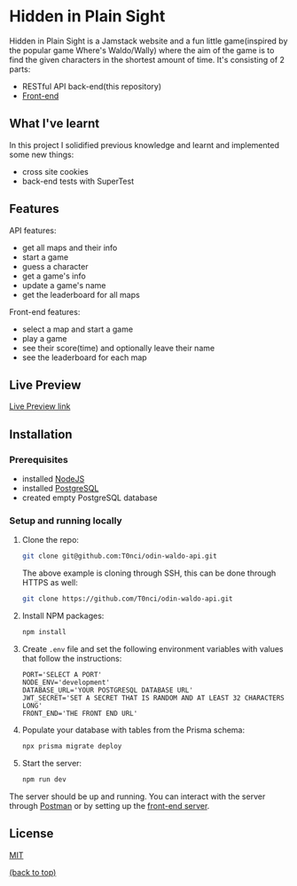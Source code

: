 # Hidden in Plain Sight

Hidden in Plain Sight is a Jamstack website and a fun little game(inspired by the popular game Where's Waldo/Wally) where the aim of the game is to find the given characters in the shortest amount of time. It's consisting of 2 parts:

- RESTful API back-end(this repository)
- [Front-end](https://github.com/T0nci/odin-waldo-frontend)

## What I've learnt

In this project I solidified previous knowledge and learnt and implemented some new things:

- cross site cookies
- back-end tests with SuperTest

## Features

API features:

- get all maps and their info
- start a game
- guess a character
- get a game's info
- update a game's name
- get the leaderboard for all maps

Front-end features:

- select a map and start a game
- play a game
- see their score(time) and optionally leave their name
- see the leaderboard for each map

## Live Preview

[Live Preview link](https://odin-waldo-frontend.vercel.app)

## Installation

### Prerequisites

- installed [NodeJS](https://nodejs.org/en)
- installed [PostgreSQL](https://www.postgresql.org/download/)
- created empty PostgreSQL database

### Setup and running locally

1. Clone the repo:
   ```bash
   git clone git@github.com:T0nci/odin-waldo-api.git
   ```
   The above example is cloning through SSH, this can be done through HTTPS as well:
   ```bash
   git clone https://github.com/T0nci/odin-waldo-api.git
   ```
2. Install NPM packages:
   ```bash
   npm install
   ```
3. Create `.env` file and set the following environment variables with values that follow the instructions:
   ```dotenv
   PORT='SELECT A PORT'
   NODE_ENV='development'
   DATABASE_URL='YOUR POSTGRESQL DATABASE URL'
   JWT_SECRET='SET A SECRET THAT IS RANDOM AND AT LEAST 32 CHARACTERS LONG'
   FRONT_END='THE FRONT END URL'
   ```
4. Populate your database with tables from the Prisma schema:
   ```bash
   npx prisma migrate deploy
   ```
5. Start the server:
   ```bash
   npm run dev
   ```

The server should be up and running. You can interact with the server through [Postman](https://www.postman.com/) or by setting up the [front-end server](https://github.com/T0nci/odin-waldo-frontend?tab=readme-ov-file#installation).

## License

[MIT](LICENSE)

[(back to top)](#hidden-in-plain-sight)
